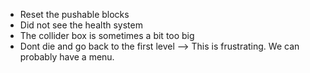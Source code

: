 - Reset the pushable blocks
- Did not see the health system
- The collider box is sometimes a bit too big
- Dont die and go back to the first level --> This is frustrating. We can probably have a menu.
